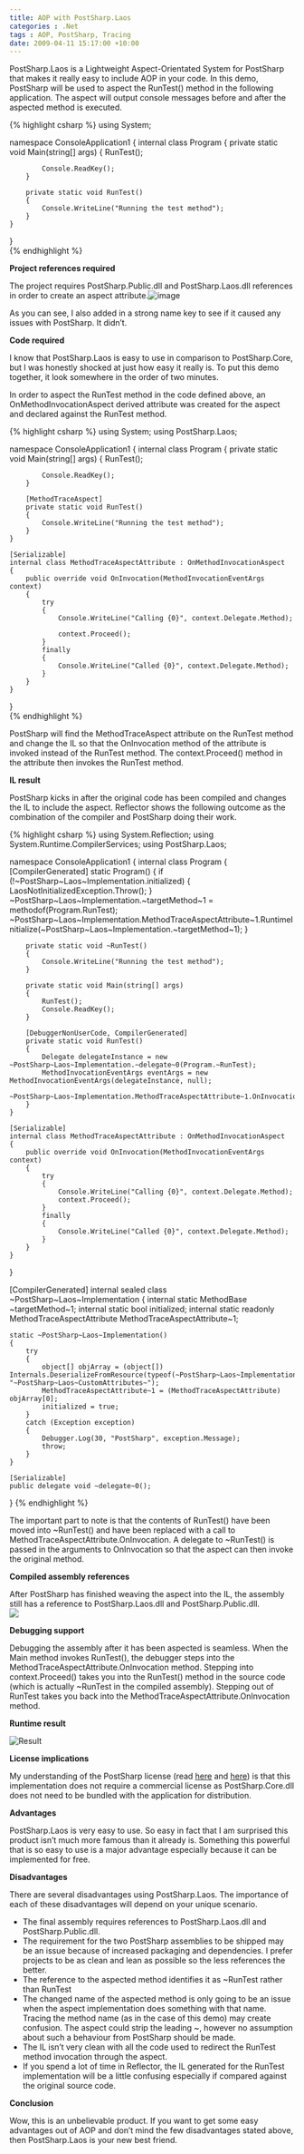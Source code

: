 ```yaml
---
title: AOP with PostSharp.Laos
categories : .Net
tags : AOP, PostSharp, Tracing
date: 2009-04-11 15:17:00 +10:00
---
```


PostSharp.Laos is a Lightweight Aspect-Orientated System for PostSharp that makes it really easy to include AOP in your code. In this demo, PostSharp will be used to aspect the RunTest() method in the following application. The aspect will output console messages before and after the aspected method is executed.

{% highlight csharp %}
using System;
     
namespace ConsoleApplication1
{ 
    internal class Program
    {
        private static void Main(string[] args)
        {
            RunTest();
     
            Console.ReadKey();
        }
     
        private static void RunTest()
        {
            Console.WriteLine("Running the test method");
        }
    }
}    
{% endhighlight %}

**Project references required**

The project requires PostSharp.Public.dll and PostSharp.Laos.dll references in order to create an aspect attribute.![image][0]

As you can see, I also added in a strong name key to see if it caused any issues with PostSharp. It didn’t.

**Code required**

I know that PostSharp.Laos is easy to use in comparison to PostSharp.Core, but I was honestly shocked at just how easy it really is. To put this demo together, it look somewhere in the order of two minutes.

In order to aspect the RunTest method in the code defined above, an OnMethodInvocationAspect derived attribute was created for the aspect and declared against the RunTest method.

{% highlight csharp %}
using System;
using PostSharp.Laos;
     
namespace ConsoleApplication1
{
    internal class Program
    {
        private static void Main(string[] args)
        {
            RunTest();
     
            Console.ReadKey();
        }
     
        [MethodTraceAspect]
        private static void RunTest()
        {
            Console.WriteLine("Running the test method");
        }
    }
     
    [Serializable]
    internal class MethodTraceAspectAttribute : OnMethodInvocationAspect
    {
        public override void OnInvocation(MethodInvocationEventArgs context)
        {
            try
            {
                Console.WriteLine("Calling {0}", context.Delegate.Method);
     
                context.Proceed();
            }
            finally
            {
                Console.WriteLine("Called {0}", context.Delegate.Method);
            }
        }
    }
}    
{% endhighlight %}

PostSharp will find the MethodTraceAspect attribute on the RunTest method and change the IL so that the OnInvocation method of the attribute is invoked instead of the RunTest method. The context.Proceed() method in the attribute then invokes the RunTest method.

**IL result**

PostSharp kicks in after the original code has been compiled and changes the IL to include the aspect. Reflector shows the following outcome as the combination of the compiler and PostSharp doing their work.

{% highlight csharp %}
using System.Reflection;
using System.Runtime.CompilerServices;
using PostSharp.Laos;
     
namespace ConsoleApplication1
{
    internal class Program
    {
        [CompilerGenerated]
        static Program()
        {
            if (!~PostSharp~Laos~Implementation.initialized)
            {
                LaosNotInitializedException.Throw();
            }
            ~PostSharp~Laos~Implementation.~targetMethod~1 = methodof(Program.RunTest);
            ~PostSharp~Laos~Implementation.MethodTraceAspectAttribute~1.RuntimeInitialize(~PostSharp~Laos~Implementation.~targetMethod~1);
        }
     
        private static void ~RunTest()
        {
            Console.WriteLine("Running the test method");
        }
     
        private static void Main(string[] args)
        {
            RunTest();
            Console.ReadKey();
        }
     
        [DebuggerNonUserCode, CompilerGenerated]
        private static void RunTest()
        {
            Delegate delegateInstance = new ~PostSharp~Laos~Implementation.~delegate~0(Program.~RunTest);
            MethodInvocationEventArgs eventArgs = new MethodInvocationEventArgs(delegateInstance, null);
            ~PostSharp~Laos~Implementation.MethodTraceAspectAttribute~1.OnInvocation(eventArgs);
        }
    }
     
    [Serializable]
    internal class MethodTraceAspectAttribute : OnMethodInvocationAspect
    {
        public override void OnInvocation(MethodInvocationEventArgs context)
        {
            try
            {
                Console.WriteLine("Calling {0}", context.Delegate.Method);
                context.Proceed();
            }
            finally
            {
                Console.WriteLine("Called {0}", context.Delegate.Method);
            }
        }
    }
}
     
[CompilerGenerated]
internal sealed class ~PostSharp~Laos~Implementation
{
    internal static MethodBase ~targetMethod~1;
    internal static bool initialized;
    internal static readonly MethodTraceAspectAttribute MethodTraceAspectAttribute~1;
     
    static ~PostSharp~Laos~Implementation()
    {
        try
        {
            object[] objArray = (object[]) Internals.DeserializeFromResource(typeof(~PostSharp~Laos~Implementation).Assembly, "~PostSharp~Laos~CustomAttributes~");
            MethodTraceAspectAttribute~1 = (MethodTraceAspectAttribute) objArray[0];
            initialized = true;
        }
        catch (Exception exception)
        {
            Debugger.Log(30, "PostSharp", exception.Message);
            throw;
        }
    }
     
    [Serializable]
    public delegate void ~delegate~0();
}
{% endhighlight %}

The important part to note is that the contents of RunTest() have been moved into ~RunTest() and have been replaced with a call to MethodTraceAspectAttribute.OnInvocation. A delegate to ~RunTest() is passed in the arguments to OnInvocation so that the aspect can then invoke the original method.

**Compiled assembly references**

After PostSharp has finished weaving the aspect into the IL, the assembly still has a reference to PostSharp.Laos.dll and PostSharp.Public.dll.  
![][1]

**Debugging support**

Debugging the assembly after it has been aspected is seamless. When the Main method invokes RunTest(), the debugger steps into the MethodTraceAspectAttribute.OnInvocation method. Stepping into context.Proceed() takes you into the RunTest() method in the source code (which is actually ~RunTest in the compiled assembly). Stepping out of RunTest takes you back into the MethodTraceAspectAttribute.OnInvocation method.

**Runtime result**

![Result][2]

**License implications**

My understanding of the PostSharp license (read [here][3] and [here][4]) is that this implementation does not require a commercial license as PostSharp.Core.dll does not need to be bundled with the application for distribution.

**Advantages**

PostSharp.Laos is very easy to use. So easy in fact that I am surprised this product isn’t much more famous than it already is. Something this powerful that is so easy to use is a major advantage especially because it can be implemented for free.

**Disadvantages**

There are several disadvantages using PostSharp.Laos. The importance of each of these disadvantages will depend on your unique scenario.

* The final assembly requires references to PostSharp.Laos.dll and PostSharp.Public.dll. 
 * The requirement for the two PostSharp assemblies to be shipped may be an issue because of increased packaging and dependencies. I prefer projects to be as clean and lean as possible so the less references the better.
* The reference to the aspected method identifies it as ~RunTest rather than RunTest 
 * The changed name of the aspected method is only going to be an issue when the aspect implementation does something with that name. Tracing the method name (as in the case of this demo) may create confusion. The aspect could strip the leading ~, however no assumption about such a behaviour from PostSharp should be made.
* The IL isn’t very clean with all the code used to redirect the RunTest method invocation through the aspect. 
 * If you spend a lot of time in Reflector, the IL generated for the RunTest implementation will be a little confusing especially if compared against the original source code.
    
**Conclusion**

Wow, this is an unbelievable product. If you want to get some easy advantages out of AOP and don’t mind the few disadvantages stated above, then PostSharp.Laos is your new best friend.

[0]: /files/WindowsLiveWriter/AOPwithPostSharp.Laos/579CA136/image.png
[1]: /files/WindowsLiveWriter/AOPwithPostSharp.Laos/2C580A2F/image.png
[2]: /files/WindowsLiveWriter/AOPwithPostSharp.Laos/0C3CFD72/image.png
[3]: http://www.codingglove.com/products/postsharp-10/licensing
[4]: http://www.postsharp.org/about/faq
